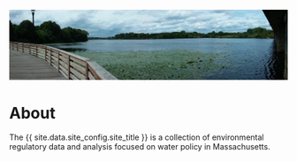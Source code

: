 ![The Mystic River](assets/mystic.jpg)

# About

The {{ site.data.site_config.site_title }} is a collection of environmental regulatory data and analysis focused on water policy in Massachusetts.

